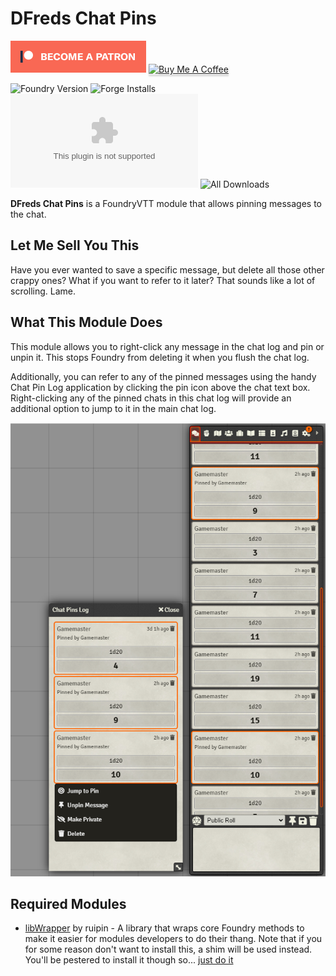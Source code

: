 # DFreds Chat Pins

[![Become a patron](https://github.com/codebard/patron-button-and-widgets-by-codebard/blob/master/images/become_a_patron_button.png?raw=true)](https://www.patreon.com/dfreds)
<a href="https://www.buymeacoffee.com/dfreds" target="_blank"><img src="https://www.buymeacoffee.com/assets/img/custom_images/orange_img.png" alt="Buy Me A Coffee" style="height: 41px !important;width: 174px !important;box-shadow: 0px 3px 2px 0px rgba(190, 190, 190, 0.5) !important;-webkit-box-shadow: 0px 3px 2px 0px rgba(190, 190, 190, 0.5) !important;" ></a>

![Foundry Version](https://img.shields.io/badge/Foundry-v10-informational)
![Forge Installs](https://img.shields.io/badge/dynamic/json?label=Forge%20Installs&query=package.installs&suffix=%25&url=https://forge-vtt.com/api/bazaar/package/dfreds-chat-pins&colorB=4aa94a)
![Latest Release Download Count](https://img.shields.io/github/downloads/dfreds/dfreds-chat-pins/latest/dfreds-chat-pins.zip)
![All Downloads](https://img.shields.io/github/downloads/dfreds/dfreds-chat-pins/total)

**DFreds Chat Pins** is a FoundryVTT module that allows pinning messages to the
chat.

## Let Me Sell You This

Have you ever wanted to save a specific message, but delete all those other
crappy ones? What if you want to refer to it later? That sounds like a lot of
scrolling. Lame.

## What This Module Does

This module allows you to right-click any message in the chat log and pin or
unpin it. This stops Foundry from deleting it when you flush the chat log.

Additionally, you can refer to any of the pinned messages using the handy Chat
Pin Log application by clicking the pin icon above the chat text box.
Right-clicking any of the pinned chats in this chat log will provide an
additional option to jump to it in the main chat log.

![Chat Pins](docs/chat-pins.png)

## Required Modules

- [libWrapper](https://foundryvtt.com/packages/lib-wrapper) by ruipin - A
  library that wraps core Foundry methods to make it easier for modules
  developers to do their thang. Note that if you for some reason don't want to
  install this, a shim will be used instead. You'll be pestered to install it
  though so... [just do it](https://www.youtube.com/watch?v=ZXsQAXx_ao0)
